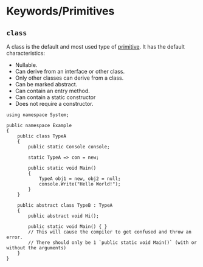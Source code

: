 # Keywords/Primitives
## `class`

A class is the default and most used type of [primitive](Primitives.md). It has the default characteristics:
- Nullable.
- Can derive from an interface or other class.
- Only other classes can derive from a class.
- Can be marked abstract.
- Can contain an entry method.
- Can contain a static constructor
- Does not require a constructor.

```nsharp
using namespace System;

public namespace Example
{
    public class TypeA
    {
        public static Console console;

        static TypeA => con = new;

        public static void Main()
        {
            TypeA obj1 = new, obj2 = null;
            console.Write("Hello World!");
        }
    }

    public abstract class TypeB : TypeA
    {
        public abstract void Hi();

        public static void Main() { } 
        // This will cause the compiler to get confused and throw an error.
        // There should only be 1 `public static void Main()` (with or without the arguments)
    }
}
```
